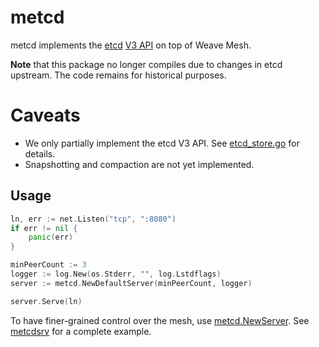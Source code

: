 # metcd

metcd implements the [etcd](https://github.com/coreos/etcd)
 [V3 API](https://github.com/coreos/etcd/blob/master/Documentation/rfc/v3api.md)
 on top of Weave Mesh.

**Note** that this package no longer compiles due to changes in etcd upstream.
The code remains for historical purposes.

# Caveats

- We only partially implement the etcd V3 API. See [etcd_store.go](https://github.com/weaveworks/mesh/blob/master/metcd/etcd_store.go) for details.
- Snapshotting and compaction are not yet implemented.

## Usage

```go
ln, err := net.Listen("tcp", ":8080")
if err != nil {
	panic(err)
}

minPeerCount := 3
logger := log.New(os.Stderr, "", log.Lstdflags)
server := metcd.NewDefaultServer(minPeerCount, logger)

server.Serve(ln)
```

To have finer-grained control over the mesh, use [metcd.NewServer](http://godoc.org/github.com/weaveworks/mesh/metcd#NewServer).
See [metcdsrv](https://github.com/weaveworks/mesh/tree/master/metcd/metcdsrv/main.go) for a complete example.
